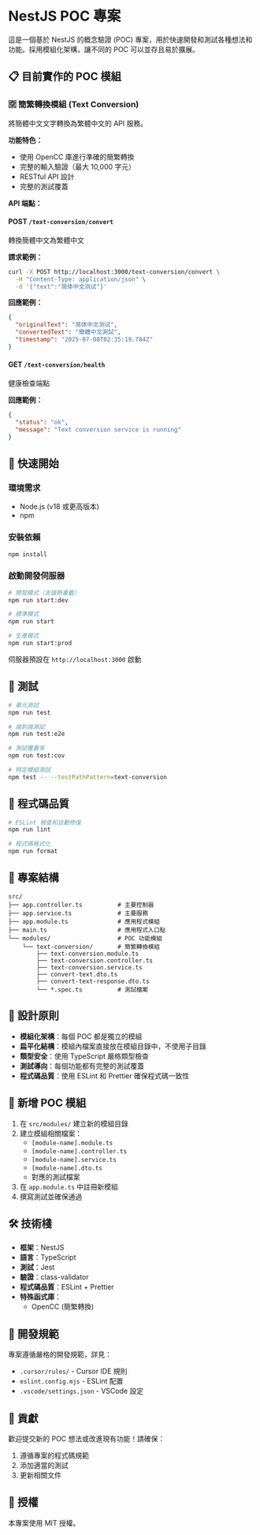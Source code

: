 # NestJS POC 專案

這是一個基於 NestJS 的概念驗證 (POC) 專案，用於快速開發和測試各種想法和功能。採用模組化架構，讓不同的 POC 可以並存且易於擴展。

## 📋 目前實作的 POC 模組

### 🈳 簡繁轉換模組 (Text Conversion)

將簡體中文文字轉換為繁體中文的 API 服務。

**功能特色：**
- 使用 OpenCC 庫進行準確的簡繁轉換
- 完整的輸入驗證（最大 10,000 字元）
- RESTful API 設計
- 完整的測試覆蓋

**API 端點：**

#### POST `/text-conversion/convert`
轉換簡體中文為繁體中文

**請求範例：**
```bash
curl -X POST http://localhost:3000/text-conversion/convert \
  -H "Content-Type: application/json" \
  -d '{"text":"简体中文测试"}'
```

**回應範例：**
```json
{
  "originalText": "简体中文测试",
  "convertedText": "簡體中文測試",
  "timestamp": "2025-07-08T02:35:19.784Z"
}
```

#### GET `/text-conversion/health`
健康檢查端點

**回應範例：**
```json
{
  "status": "ok",
  "message": "Text conversion service is running"
}
```

## 🚀 快速開始

### 環境需求
- Node.js (v18 或更高版本)
- npm

### 安裝依賴
```bash
npm install
```

### 啟動開發伺服器
```bash
# 開發模式（支援熱重載）
npm run start:dev

# 標準模式
npm run start

# 生產模式
npm run start:prod
```

伺服器預設在 `http://localhost:3000` 啟動

## 🧪 測試

```bash
# 單元測試
npm run test

# 端到端測試
npm run test:e2e

# 測試覆蓋率
npm run test:cov

# 特定模組測試
npm test -- --testPathPattern=text-conversion
```

## 🔧 程式碼品質

```bash
# ESLint 檢查和自動修復
npm run lint

# 程式碼格式化
npm run format
```

## 📁 專案結構

```
src/
├── app.controller.ts          # 主要控制器
├── app.service.ts             # 主要服務  
├── app.module.ts              # 應用程式模組
├── main.ts                    # 應用程式入口點
└── modules/                   # POC 功能模組
    └── text-conversion/       # 簡繁轉換模組
        ├── text-conversion.module.ts
        ├── text-conversion.controller.ts
        ├── text-conversion.service.ts
        ├── convert-text.dto.ts
        ├── convert-text-response.dto.ts
        └── *.spec.ts          # 測試檔案
```

## 🎯 設計原則

- **模組化架構**：每個 POC 都是獨立的模組
- **扁平化結構**：模組內檔案直接放在模組目錄中，不使用子目錄
- **類型安全**：使用 TypeScript 嚴格類型檢查
- **測試導向**：每個功能都有完整的測試覆蓋
- **程式碼品質**：使用 ESLint 和 Prettier 確保程式碼一致性

## 🔄 新增 POC 模組

1. 在 `src/modules/` 建立新的模組目錄
2. 建立模組相關檔案：
   - `[module-name].module.ts`
   - `[module-name].controller.ts`
   - `[module-name].service.ts`
   - `[module-name].dto.ts`
   - 對應的測試檔案
3. 在 `app.module.ts` 中註冊新模組
4. 撰寫測試並確保通過

## 🛠️ 技術棧

- **框架**：NestJS
- **語言**：TypeScript
- **測試**：Jest
- **驗證**：class-validator
- **程式碼品質**：ESLint + Prettier
- **特殊函式庫**：
  - OpenCC (簡繁轉換)

## 📝 開發規範

專案遵循嚴格的開發規範，詳見：
- `.cursor/rules/` - Cursor IDE 規則
- `eslint.config.mjs` - ESLint 配置
- `.vscode/settings.json` - VSCode 設定

## 🤝 貢獻

歡迎提交新的 POC 想法或改進現有功能！請確保：
1. 遵循專案的程式碼規範
2. 添加適當的測試
3. 更新相關文件

## 📄 授權

本專案使用 MIT 授權。
